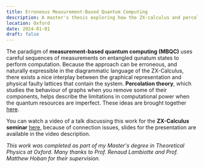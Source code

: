 ```yaml
---
title: Erroneous Measurement-Based Quantum Computing
description: A master's thesis exploring how the ZX-calculus and percolation theory can help to manage faulty quantum computers.
location: Oxford 
date: 2024-01-01
draft: false
---
```


The paradigm of **measurement-based quantum computing (MBQC)** uses careful sequences of measurements on entangled qunatum states to perform computation. Because the approach can be erroneous, and naturally expressible in the diagrammatic language of the ZX-Calculus, there exists a nice interplay between the graphical representation and physical faulty lattices that contain the system. **Percolation theory**, which studies the behaviour of graphs when you remove some of their components, helps describe the limitations in computational power when the quantum resources are imperfect. These ideas are brought together [here](https://www.cs.ox.ac.uk/people/aleks.kissinger/theses/george-thesis.pdf).

You can watch a video of a talk discussing this work for the **ZX-Calculus seminar** [here](https://www.youtube.com/watch?v=g-_h0nBQ7rQ), because of connection issues, slides for the presentation are available in the video description.

_This work was completed as part of my Master's degree in Theoretical Physics at Oxford. Many thanks to Prof. Renaud Lambiotte and Prof. Matthew Hoban for their supervision._